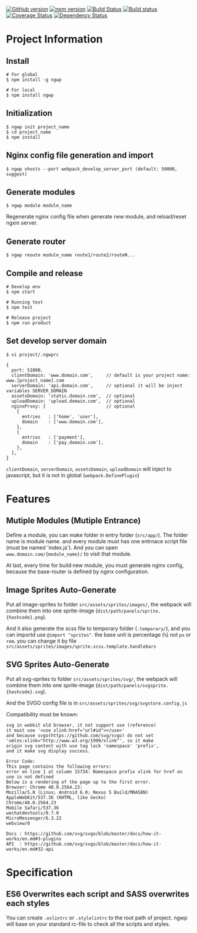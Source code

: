 [![GitHub version](https://badge.fury.io/gh/DavidKk%2Fngwp.svg)](https://badge.fury.io/gh/DavidKk%2Fngwp)
[![npm version](https://badge.fury.io/js/ngwp.svg)](https://badge.fury.io/js/ngwp)
[![Build Status](https://travis-ci.org/DavidKk/ngwp.svg?branch=master)](https://travis-ci.org/DavidKk/ngwp)
[![Build status](https://ci.appveyor.com/api/projects/status/p76hetxe0us38axx?svg=true)](https://ci.appveyor.com/project/DavidKk/ngwp)
[![Coverage Status](https://coveralls.io/repos/github/DavidKk/ngwp/badge.svg?branch=master)](https://coveralls.io/github/DavidKk/ngwp?branch=master)
[![Dependency Status](https://dependencyci.com/github/DavidKk/ngwp/badge)](https://dependencyci.com/github/DavidKk/ngwp)


# Project Information

## Install

```
# For global
$ npm install -g ngwp

# For local
$ npm install ngwp
```

## Initialization

```
$ ngwp init project_name
$ cd project_name
$ npm install
```

## Nginx config file generation and import

```
$ ngwp vhosts --port webpack_develop_server_port (default: 50000, suggest)
```

## Generate modules

```
$ ngwp module module_name
```

Regenerate nginx config file when generate new module, and reload/reset ngxin server.

## Generate router

```
$ ngwp reoute module_name route1/route2/routeN...
```

## Compile and release

```
# Develop env
$ npm start

# Running test
$ npm test

# Release project
$ npm run product
```

## Set develop server domain

```
$ vi project/.ngwprc

{
  port: 51000,
  clientDomain: 'www.domain.com',     // default is your project name: www.[project_name].com
  serverDomain: 'api.domain.com',     // optional it will be inject variables SERVER_DOMAIN
  assetsDomain: 'static.domain.com',  // optional
  uploadDomain: 'upload.domain.com',  // optional
  nginxProxy: [                       // optional
    {
      entries   : ['home', 'user'],
      domain    : ['www.domain.com'],
    },
    {
      entries   : ['payment'],
      domain    : ['pay.domain.com'],
    },
  ],
}
```

`clientDomain`, `serverDomain`, `assetsDomain`, `uploadDomain` will inject to javascript, but it is not in global (`webpack.DefinePlugin`)


# Features

## Mutiple Modules (Mutiple Entrance)

Define a module, you can make folder in entry folder (`src/app/`). The folder name is module name.
and every module must has one entrnace script file (must be named 'index.js'). And you can open `www.domain.com/{module_name}/` to visit that module.

At last, every time for build new module, you must generate nginx config, because the base-router is defined by nginx configuration.


## Image Sprites Auto-Generate

Put all image-sprites to folder `src/assets/sprites/images/`, the webpack will combine them into one sprite-image (`dist/path/panels/sprite.{hashcode}.png`).

And it also generate the scss file to temporary folder (`.temporary/`), and you can importd use `@import "sprites"`. the base unit is percentage (`%`) not `px` or `rem`. you can change it by file `src/assets/sprites/images/sprite.scss.template.handlebars`


## SVG Sprites Auto-Generate

Put all svg-sprites to folder `src/assets/sprites/svg/`, the webpack will combine them into one sprite-image (`dist/path/panels/svgsprite.{hashcode}.svg`).

And the SVGO config file is in `src/assets/sprites/svg/svgstore.config.js`

Compatibility must be known:

```
svg in webkit old browser, it not support use (reference)
it must use '<use xlink:href="url#id"></use>'
and because svgo(https://github.com/svg/svgo) do not set
'xmlns:xlink="http://www.w3.org/1999/xlink"', so it make
origin svg content with use tag lack 'namespace' 'prefix',
and it make svg display success.

Error Code:
This page contains the following errors:
error on line 1 at column 15734: Namespace prefix xlink for href on use is not defined
Below is a rendering of the page up to the first error.
Browser: Chrome 48.0.2564.23:
Mozilla/5.0 (Linux; Android 6.0; Nexus 5 Build/MRA58N)
AppleWebKit/537.36 (KHTML, like Gecko)
Chrome/48.0.2564.23
Mobile Safari/537.36
wechatdevtools/0.7.0
MicroMessenger/6.3.22
webview/0

Docs : https://github.com/svg/svgo/blob/master/docs/how-it-works/en.md#3-plugins
API  : https://github.com/svg/svgo/blob/master/docs/how-it-works/en.md#32-api
```

# Specification

## ES6 Overwrites each script and SASS overwrites each styles

You can create `.eslintrc` or `.stylelintrc` to the root path of project. ngwp will base on your  standard rc-file to check all the scripts and styles.
